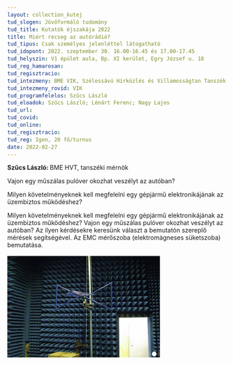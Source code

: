 ```yaml
---
layout: collection_kutej
tud_slogen: Jövőformáló tudomány
tud_title: Kutatók éjszakája 2022
title: Miért recseg az autórádió?
tud_tipus: Csak személyes jelenléttel látogatható
tud_idopont: 2022. szeptember 30. 16.00-16.45 és 17.00-17.45
tud_helyszin: V1 épület aula, Bp. XI kerület, Egry József u. 18
tud_reg_hamarosan:
tud_regisztracio:
tud_intezmeny: BME VIK, Szélessávú Hírközlés és Villamosságtan Tanszék
tud_intezmeny_rovid: VIK
tud_programfelelos: Szűcs László
tud_eloadok: Szűcs László; Lénárt Ferenc; Nagy Lajos
tud_url:
tud_covid:
tud_online:
tud_regisztracio:
tud_reg: Igen, 20 fő/turnus
date: 2022-02-27
---
```


<b> Szűcs László: </b> BME HVT, tanszéki mérnök


Vajon egy műszálas pulóver okozhat veszélyt az autóban? 

Milyen követelményeknek kell megfelelni egy gépjármű elektronikájának az üzembiztos működéshez?

Milyen követelményeknek kell megfelelni egy gépjármű elektronikájának az üzembiztos működéshez? Vajon egy műszálas pulóver okozhat veszélyt az autóban? Az ilyen kérdésekre keresünk választ a bemutatón szereplő mérések segítségével. Az EMC mérőszoba (elektromágneses süketszoba) bemutatása.
<br><br>
<img src="images/miert_recseg_a_radio.png" max-width="500" class="center"> 

